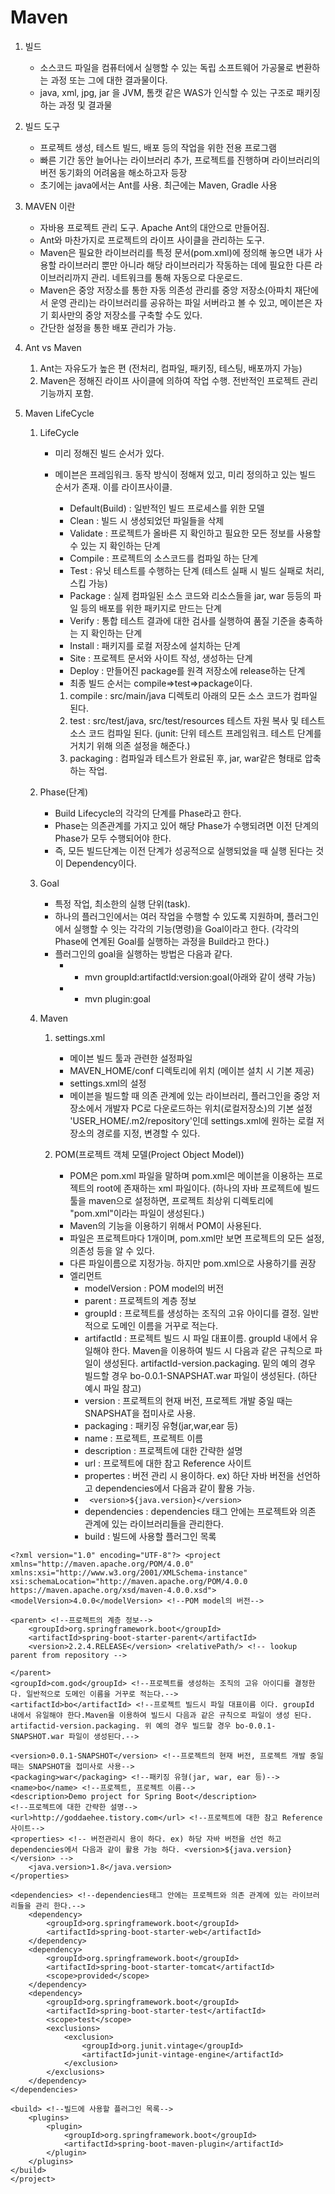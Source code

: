 # Maven

1. 빌드
    - 소스코드 파일을 컴퓨터에서 실행할 수 있는 독립 소프트웨어 가공물로 변환하는 과정 또는 그에 대한 결과물이다.
    - java, xml, jpg, jar 을 JVM, 톰캣 같은 WAS가 인식할 수 있는 구조로 패키징하는 과정 및 결과물

2. 빌드 도구
    - 프로젝트 생성, 테스트 빌드, 배포 등의 작업을 위한 전용 프로그램
    - 빠른 기간 동안 늘어나는 라이브러리 추가, 프로젝트를 진행하며 라이브러리의 버전 동기화의 어려움을 해소하고자 등장
    - 초기에는 java에서는 Ant를 사용. 최근에는 Maven, Gradle 사용


3. MAVEN 이란
    - 자바용 프로젝트 관리 도구. Apache Ant의 대안으로 만들어짐.
    - Ant와 마찬가지로 프로젝트의 라이프 사이클을 관리하는 도구.
    - Maven은 필요한 라이브러리를 특정 문서(pom.xml)에 정의해 놓으면 내가 사용할 라이브러리 뿐만 아니라 해당 라이브러리가 작동하는 데에 필요한 다른 라이브러리까지 관리. 네트워크를 통해 자동으로 다운로드.
    - Maven은 중앙 저장소를 통한 자동 의존성 관리를 중앙 저장소(아파치 재단에서 운영 관리)는 라이브러리를 공유하는 파일 서버라고 볼 수 있고, 메이븐은 자기 회사만의 중앙 저장소를 구축할 수도 있다.
    - 간단한 설정을 통한 배포 관리가 가능.
   

4. Ant vs Maven
    1. Ant는 자유도가 높은 편 (전처리, 컴파일, 패키징, 테스팅, 배포까지 가능)
    2. Maven은 정해진 라이프 사이클에 의하여 작업 수행. 전반적인 프로젝트 관리 기능까지 포함.
    

5. Maven LifeCycle
    1. LifeCycle
        - 미리 정해진 빌드 순서가 있다.
        - 메이븐은 프레임워크. 동작 방식이 정해져 있고, 미리 정의하고 있는 빌드 순서가 존재. 이를 라이프사이클.
            + Default(Build) : 일반적인 빌드 프로세스를 위한 모델
            + Clean : 빌드 시 생성되었던 파일들을 삭제
            + Validate : 프로젝트가 올바른 지 확인하고 필요한 모든 정보를 사용할 수 있는 지 확인하는 단계
            + Compile : 프로젝트의 소스코드를 컴파일 하는 단계
            + Test : 유닛 테스트를 수행하는 단계 (테스트 실패 시 빌드 실패로 처리, 스킵 가능)
            + Package : 실제 컴파일된 소스 코드와 리소스들을 jar, war 등등의 파일 등의 배포를 위한 패키지로 만드는 단계
            + Verify : 통합 테스트 결과에 대한 검사를 실행하여 품질 기준을 충족하는 지 확인하는 단계
            + Install : 패키지를 로컬 저장소에 설치하는 단계
            + Site : 프로젝트 문서와 사이트 작성, 생성하는 단계
            + Deploy : 만들어진 package를 원격 저장소에 release하는 단계
             
            - 최종 빌드 순서는 compile=>test=>package이다.
            1. compile : src/main/java 디렉토리 아래의 모든 소스 코드가 컴파일 된다.
            2. test : src/test/java, src/test/resources 테스트 자원 복사 및 테스트 소스 코드 컴파일 된다.
                (junit: 단위 테스트 프레임워크. 테스트 단계를 거치기 위해 의존 설정을 해준다.)
            3. packaging : 컴파일과 테스트가 완료된 후, jar, war같은 형태로 압축하는 작업.
            
     2. Phase(단계)
         - Build Lifecycle의 각각의 단계를 Phase라고 한다.
         - Phase는 의존관계를 가지고 있어 해당 Phase가 수행되려면 이전 단계의 Phase가 모두 수행되어야 한다.
         - 즉, 모든 빌드단계는 이전 단계가 성공적으로 실행되었을 때 실행 된다는 것이 Dependency이다.
         
     3. Goal
         - 특정 작업, 최소한의 실행 단위(task).
         - 하나의 플러그인에서는 여러 작업을 수행할 수 있도록 지원하며, 플러그인에서 실행할 수 잇는 각각의 기능(명령)을 Goal이라고 한다.
             (각각의 Phase에 연계된 Goal를 실행하는 과정을 Build라고 한다.)
         - 플러그인의 goal을 실행하는 방법은 다음과 같다.
             + - mvn groupId:artifactId:version:goal(아래와 같이 생략 가능)
             + - mvn plugin:goal
             
     4. Maven
         1. settings.xml
             - 메이븐 빌드 툴과 관련한 설정파일
             - MAVEN_HOME/conf 디렉토리에 위치 (메이븐 설치 시 기본 제공)
             - settings.xml의 설정
             
             + 메이븐을 빌드할 때 의존 관계에 있는 라이브러리, 플러그인을 중앙 저장소에서 개발자 PC로 다운로드하는 위치(로컬저장소)의 기본 설정 'USER_HOME/.m2/repository'인데 settings.xml에 원하는 로컬 저장소의 경로를 지정, 변경할 수 있다.
         
         2. POM(프로젝트 객체 모델(Project Object Model))
             - POM은 pom.xml 파일을 말하며 pom.xml은 메이븐을 이용하는 프로젝트의 root에 존재하는 xml 파일이다.
                 (하나의 자바 프로젝트에 빌드 툴을 maven으로 설정하면, 프로젝트 최상위 디렉토리에 "pom.xml"이라는 파일이 생성된다.)
             - Maven의 기능을 이용하기 위해서 POM이 사용된다.
             - 파일은 프로젝트마다 1개이며, pom.xml만 보면 프로젝트의 모든 설정, 의존성 등을 알 수 있다.
             - 다른 파일이름으로 지정가능. 하지만 pom.xml으로 사용하기를 권장
             - 엘리먼트
                 + modelVersion : POM model의 버전
                 + parent : 프로젝트의 계층 정보
                 + groupId : 프로젝트를 생성하는 조직의 고유 아이디를 결정. 일반적으로 도메인 이름을 거꾸로 적는다.
                 + artifactId : 프로젝트 빌드 시 파일 대표이름. groupId 내에서 유일해야 한다. Maven을 이용하여 빌드 시 다음과 같은 규칙으로 파일이 생성된다. artifactId-version.packaging. 밑의 예의 경우 빌드할 경우 bo-0.0.1-SNAPSHAT.war 파일이 생성된다. (하단 예시 파일 참고)
                 + version : 프로젝트의 현재 버전, 프로젝트 개발 중일 때는 SNAPSHAT을 접미사로 사용.
                 + packaging : 패키징 유형(jar,war,ear 등)
                 + name : 프로젝트, 프로젝트 이름
                 + description : 프로젝트에 대한 간략한 설명
                 + url : 프로젝트에 대한 참고 Reference 사이트
                 + propertes : 버전 관리 시 용이하다. ex) 하단 자바 버전을 선언하고 dependencies에서 다음과 같이 활용 가능.
                 +   ``` <version>${java.version}</version>```
                 + dependencies : dependencies 태그 안에는 프로젝트와 의존 관계에 있는 라이브러리들을 관리한다.
                 + build : 빌드에 사용할 플러그인 목록
                 
                 
         
        

```
<?xml version="1.0" encoding="UTF-8"?> <project xmlns="http://maven.apache.org/POM/4.0.0" xmlns:xsi="http://www.w3.org/2001/XMLSchema-instance"
xsi:schemaLocation="http://maven.apache.org/POM/4.0.0 https://maven.apache.org/xsd/maven-4.0.0.xsd"> 
<modelVersion>4.0.0</modelVersion> <!--POM model의 버전--> 

<parent> <!--프로젝트의 계층 정보--> 
    <groupId>org.springframework.boot</groupId>
    <artifactId>spring-boot-starter-parent</artifactId> 
    <version>2.2.4.RELEASE</version> <relativePath/> <!-- lookup parent from repository --> 
    
</parent> 
<groupId>com.god</groupId> <!--프로젝트를 생성하는 조직의 고유 아이디를 결정한다. 일반적으로 도메인 이름을 거꾸로 적는다.--> 
<artifactId>bo</artifactId> <!--프로젝트 빌드시 파일 대표이름 이다. groupId 내에서 유일해야 한다.Maven을 이용하여 빌드시 다음과 같은 규칙으로 파일이 생성 된다. artifactid-version.packaging. 위 예의 경우 빌드할 경우 bo-0.0.1-SNAPSHOT.war 파일이 생성된다.-->

<version>0.0.1-SNAPSHOT</version> <!--프로젝트의 현재 버전, 프로젝트 개발 중일 때는 SNAPSHOT을 접미사로 사용-->
<packaging>war</packaging> <!--패키징 유형(jar, war, ear 등)-->
<name>bo</name> <!--프로젝트, 프로젝트 이름--> 
<description>Demo project for Spring Boot</description>
<!--프로젝트에 대한 간략한 설명--> 
<url>http://goddaehee.tistory.com</url> <!--프로젝트에 대한 참고 Reference 사이트-->
<properties> <!-- 버전관리시 용이 하다. ex) 하당 자바 버전을 선언 하고 dependencies에서 다음과 같이 활용 가능 하다. <version>${java.version}</version> -->
    <java.version>1.8</java.version> 
</properties> 

<dependencies> <!--dependencies태그 안에는 프로젝트와 의존 관계에 있는 라이브러리들을 관리 한다.-->
    <dependency> 
        <groupId>org.springframework.boot</groupId>
        <artifactId>spring-boot-starter-web</artifactId> 
    </dependency> 
    <dependency> 
        <groupId>org.springframework.boot</groupId> 
        <artifactId>spring-boot-starter-tomcat</artifactId> 
        <scope>provided</scope> 
    </dependency> 
    <dependency> 
        <groupId>org.springframework.boot</groupId> 
        <artifactId>spring-boot-starter-test</artifactId>
        <scope>test</scope>
        <exclusions> 
            <exclusion>
                <groupId>org.junit.vintage</groupId> 
                <artifactId>junit-vintage-engine</artifactId>
            </exclusion>
        </exclusions>
    </dependency> 
</dependencies>

<build> <!--빌드에 사용할 플러그인 목록--> 
    <plugins> 
        <plugin>
            <groupId>org.springframework.boot</groupId> 
            <artifactId>spring-boot-maven-plugin</artifactId> 
        </plugin>
    </plugins> 
</build>
</project>
```


